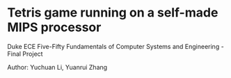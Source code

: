 # Tetris game running on a self-made MIPS processor
Duke ECE Five-Fifty Fundamentals of Computer Systems and Engineering - Final Project

Author: Yuchuan Li, Yuanrui Zhang
